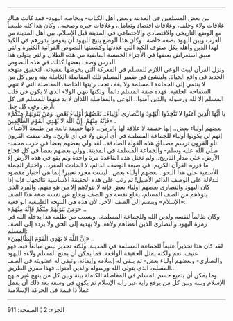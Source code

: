 ------------------------------------------------------------------------

بين بعض المسلمين في المدينه وبعض أهل الكتاب- وبخاصه اليهود- فقد كانت
هناك علاقات ولاء وحلف، وعلاقات اقتصاد وتعامل، وعلاقات جيره وصحبه.. وكان
هذا كله طبيعياً مع الوضع التاريخي والاقتصادي والاجتماعي في المدينة قبل
الإسلام، بين أهل المدينة من العرب وبين اليهود بصفة خاصة.. وكان هذا الوضع
يتيح لليهود أن يقوموا بدورهم في الكيد لهذا الدين وأهله بكل صنوف الكيد
التي عددتها وكشفتها النصوص القرآنية الكثيرة والتي سبق استعراض بعضها في
الأجزاء الخمسة الماضية من هذه الظلال والتي يتولى هذا الدرس وصف بعضها
كذلك في هذه النصوص.  
ونزل القرآن ليبث الوعي اللازم للمسلم في المعركة التي يخوضها بعقيدته،
لتحقيق منهجه الجديد في واقع الحياة. ولينشئ في ضمير المسلم تلك المفاصلة
الكاملة بينه وبين كل من لا ينتمي إلى الجماعة المسلمة ولا يقف تحت رايتها
الخاصة. المفاصلة التي لا تنهي السماحة الخلقية. فهذه صفة المسلم دائماً.
ولكنها تنهي الولاء الذي لا يكون في قلب المسلم إلا لله ورسوله والذين
آمنوا.. الوعي والمفاصلة اللذان لا بد منهما للمسلم في كل أرض وفي كل
جيل.  
«يا أَيُّهَا الَّذِينَ آمَنُوا لا تَتَّخِذُوا الْيَهُودَ وَالنَّصارى أَوْلِياءَ.. بَعْضُهُمْ أَوْلِياءُ
بَعْضٍ. وَمَنْ يَتَوَلَّهُمْ مِنْكُمْ فَإِنَّهُ مِنْهُمْ. إِنَّ اللَّهَ لا يَهْدِي الْقَوْمَ الظَّالِمِينَ» .  
بعضهم أولياء بعض.. إنها حقيقة لا علاقة لها بالزمن.. لأنها حقيقة نابعة من
طبيعة الأشياء.. إنهم لن يكونوا أولياء للجماعة المسلمة في أي أرض ولا في
أي تاريخ.. وقد مضت القرون تلو القرون ترسم مصداق هذه القولة الصادقة.. لقد
ولي بعضهم بعضا في حرب محمد- صلى الله عليه وسلم- والجماعة المسلمة في
المدينة. وولي بعضهم بعضاً في كل فجاج الأرض، على مدار التاريخ.. ولم تختل
هذه القاعدة مرة واحدة ولم يقع في هذه الأرض إلا ما قرره القرآن الكريم، في
صيغة الوصف الدائم، لا الحادث المفرد.. واختيار الجملة الأسمية على هذا
النحو.. بعضهم أولياء بعض.. ليست مجرد تعبير! إنما هي اختيار مقصود للدلالة
على الوصف الدائم الأصيل! ثم رتب على هذه الحقيقة الأساسية نتائجها.. فإنه
إذا كان اليهود والنصارى بعضهم أولياء بعض فإنه لا يتولاهم إلا من هو منهم.
والفرد الذي يتولاهم من الصف المسلم، يخلع نفسه من الصف ويخلع عن نفسه صفة
هذا الصف «الإسلام» وينضم إلى الصف الآخر. لأن هذه هي النتيجة الطبيعية
الواقعية:  
«وَمَنْ يَتَوَلَّهُمْ مِنْكُمْ فَإِنَّهُ مِنْهُمْ» ..  
وكان ظالماً لنفسه ولدين الله وللجماعة المسلمة.. وبسبب من ظلمه هذا يدخله
الله في زمرة اليهود والنصارى الذين أعطاهم ولاءه. ولا يهديه إلى الحق ولا
يرده إلى الصف المسلم:  
«إِنَّ اللَّهَ لا يَهْدِي الْقَوْمَ الظَّالِمِينَ» ..  
لقد كان هذا تحذيراً عنيفاً للجماعة المسلمة في المدينة. ولكنه تحذير ليس
مبالغاً فيه. فهو عنيف. نعم ولكنه يمثل الحقيقة الواقعة. فما يمكن أن يمنح
المسلم ولاءه لليهود والنصارى- وبعضهم أولياء بعض- ثم يبقى له إسلامه
وإيمانه، وتبقى له عضويته في الصف المسلم، الذي يتولى الله ورسوله والذين
آمنوا.. فهذا مفرق الطريق..  
وما يمكن أن يتميع حسم المسلم في المفاصلة الكاملة بينة وبين كل من ينهج
غير منهج الإسلام وبينه وبين كل من يرفع راية غير راية الإسلام ثم يكون في
وسعه بعد ذلك أن يعمل عملاً ذا قيمة في الحركة الإسلامية

------------------------------------------------------------------------

الجزء: 2 ¦ الصفحة: 911
